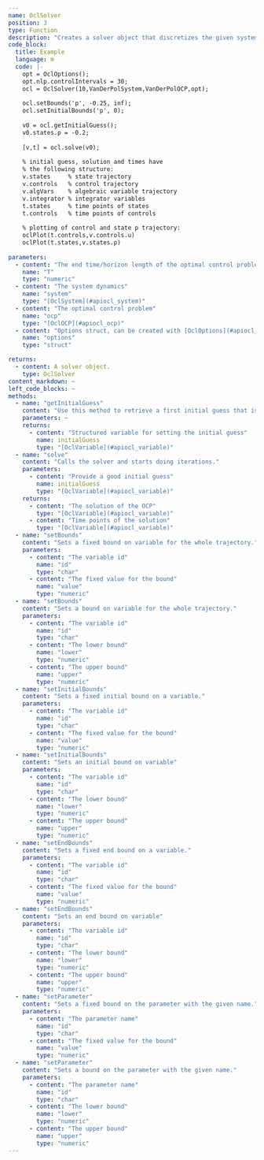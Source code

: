 ```yaml
--- 
name: OclSolver
position: 3
type: Function
description: "Creates a solver object that discretizes the given system and optimal control problem, and calls the underlying optimizer. Before solving set options, parameters, bounds, and the initial guess:"
code_block:
  title: Example
  language: m
  code: |- 
    opt = OclOptions();
    opt.nlp.controlIntervals = 30;
    ocl = OclSolver(10,VanDerPolSystem,VanDerPolOCP,opt);
    
    ocl.setBounds('p', -0.25, inf);
    ocl.setInitialBounds('p', 0);
    
    v0 = ocl.getInitialGuess();
    v0.states.p = -0.2;
    
    [v,t] = ocl.solve(v0);
    
    % initial guess, solution and times have
    % the following structure:
    v.states     % state trajectory
    v.controls   % control trajectory
    v.algVars    % algebraic variable trajectory
    v.integrator % integrator variables
    t.states     % time points of states
    t.controls   % time points of controls
    
    % plotting of control and state p trajectory:
    oclPlot(t.controls,v.controls.u)
    oclPlot(t.states,v.states.p)
    
parameters: 
  - content: "The end time/horizon length of the optimal control problem. You can alternatively specify a vector of `length(T)=N+1` to set the timepoints at which the optimal control problem is discretized. The default discretizatoin is at times `linspace(0,1,N+1)*T`. If you pass a vector of `length(T)=N`, the entries of `T` are the timesteps of the control interval, e.g. `T=linspace(0.1,0.1,N)`. If you specify `T=[]`, the final time of the optimal control problem is free. The endtime is available in the parameters as `p.T`. The normalized discretization of the control intervals is available in the controls as `u.h_normalized`. You can set bounds on `T` and `h_normalized` as you can do on any other variable."
    name: "T"
    type: "numeric"
  - content: "The system dynamics"
    name: "system"
    type: "[OclSystem](#apiocl_system)"
  - content: "The optimal control problem"
    name: "ocp"
    type: "[OclOCP](#apiocl_ocp)"
  - content: "Options struct, can be created with [OclOptions](#apiocl_options)()"
    name: "options"
    type: "struct"

returns: 
  - content: A solver object.
    type: OclSolver
content_markdown: ~
left_code_blocks: ~
methods: 
  - name: "getInitialGuess"
    content: "Use this method to retrieve a first initial guess that is generated from the bounds. You can further modify this initial guess to improve the solver performance."
    parameters: ~
    returns: 
      - content: "Structured variable for setting the initial guess"
        name: initialGuess
        type: "[OclVariable](#apiocl_variable)"
  - name: "solve"
    content: "Calls the solver and starts doing iterations."
    parameters: 
      - content: "Provide a good initial guess"
        name: initialGuess
        type: "[OclVariable](#apiocl_variable)"
    returns: 
      - content: "The solution of the OCP"
        type: "[OclVariable](#apiocl_variable)"
      - content: "Time points of the solution"
        type: "[OclVariable](#apiocl_variable)"
  - name: "setBounds"
    content: "Sets a fixed bound on variable for the whole trajectory."
    parameters:
      - content: "The variable id"
        name: "id"
        type: "char"
      - content: "The fixed value for the bound"
        name: "value"
        type: "numeric"
  - name: "setBounds"
    content: "Sets a bound on variable for the whole trajectory."
    parameters:
      - content: "The variable id"
        name: "id"
        type: "char"
      - content: "The lower bound"
        name: "lower"
        type: "numeric"
      - content: "The upper bound"
        name: "upper"
        type: "numeric"
  - name: "setInitialBounds"
    content: "Sets a fixed initial bound on a variable."
    parameters:
      - content: "The variable id"
        name: "id"
        type: "char"
      - content: "The fixed value for the bound"
        name: "value"
        type: "numeric"
  - name: "setInitialBounds"
    content: "Sets an initial bound on variable"
    parameters:
      - content: "The variable id"
        name: "id"
        type: "char"
      - content: "The lower bound"
        name: "lower"
        type: "numeric"
      - content: "The upper bound"
        name: "upper"
        type: "numeric"
  - name: "setEndBounds"
    content: "Sets a fixed end bound on a variable."
    parameters:
      - content: "The variable id"
        name: "id"
        type: "char"
      - content: "The fixed value for the bound"
        name: "value"
        type: "numeric"
  - name: "setEndBounds"
    content: "Sets an end bound on variable"
    parameters:
      - content: "The variable id"
        name: "id"
        type: "char"
      - content: "The lower bound"
        name: "lower"
        type: "numeric"
      - content: "The upper bound"
        name: "upper"
        type: "numeric"
  - name: "setParameter"
    content: "Sets a fixed bound on the parameter with the given name."
    parameters:
      - content: "The parameter name"
        name: "id"
        type: "char"
      - content: "The fixed value for the bound"
        name: "value"
        type: "numeric"
  - name: "setParameter"
    content: "Sets a bound on the parameter with the given name."
    parameters:
      - content: "The parameter name"
        name: "id"
        type: "char"
      - content: "The lower bound"
        name: "lower"
        type: "numeric"
      - content: "The upper bound"
        name: "upper"
        type: "numeric"
---
```

